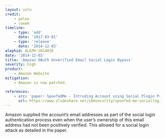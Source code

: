 ```yaml
---
layout: vuln
credit:
    - peles
    - roeeh
timeline:
    - type: 'add'
      date: '2017-03-01'
    - type: 'release'
      date: '2014-12-03' 
alephid: ALEPH-2014010
date: '2014-12-03'
title: 'Amazon OAuth Unverified Email Social Login Bypass'
severity: high
product:
    - Amazon Website
mitigation: 
    - Amazon is now patched.

references:
    - src: 'paper: SpoofedMe - Intruding Account using Social Plogin Providers'
      url: https://www.slideshare.net/ibmsecurity/spoofed-me-socialloginattack
---
```

Amazon supplied the account’s email addresses as part of the social login authentication process even when the user’s ownership of this email address had not been positively verified. This allowed for a social login attack as detailed in the paper.
